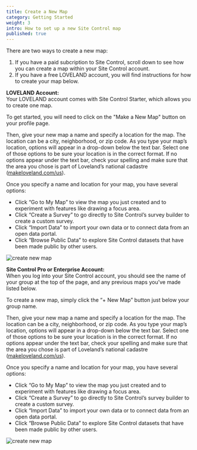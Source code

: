 ```yaml
---
title: Create a New Map
category: Getting Started
weight: 3
intro: How to set up a new Site Control map
published: true
---
```


There are two ways to create a new map:

1. If you have a paid subcription to Site Control, scroll down to see how you can create a map within your Site Control account.  
2. If you have a free LOVELAND account, you will find instructions for how to create your map below.

**LOVELAND Account:**  
Your LOVELAND account comes with Site Control Starter, which allows you to create one map. 

To get started, you will need to click on the "Make a New Map" button on your profile page.

Then, give your new map a name and specify a location for the map. The location can be a city, neighborhood, or zip code. As you type your map’s location, options will appear in a drop-down below the text bar. Select one of those options to be sure your location is in the correct format. If no options appear under the text bar, check your spelling and make sure that the area you chose is part of Loveland’s national cadastre ([makeloveland.com/us](https://makeloveland.com/us)).

Once you specify a name and location for your map, you have several options:

* Click “Go to My Map” to view the map you just created and to experiment with features like drawing a focus area.
* Click “Create a Survey” to go directly to Site Control’s survey builder to create a custom survey.
* Click “Import Data” to import your own data or to connect data from an open data portal.
* Click “Browse Public Data” to explore Site Control datasets that have been made public by other users.

![create new map]({{site.baseurl}}/img/687474703a2f2f672e7265636f726469742e636f2f4e6b58336c714e436e542e676966.gif)


**Site Control Pro or Enterprise Account:**  
When you log into your Site Control account, you should see the name of your group at the top of the page, and any previous maps you’ve made listed below.

To create a new map, simply click the “+ New Map” button just below your group name.

Then, give your new map a name and specify a location for the map. The location can be a city, neighborhood, or zip code. As you type your map’s location, options will appear in a drop-down below the text bar. Select one of those options to be sure your location is in the correct format. If no options appear under the text bar, check your spelling and make sure that the area you chose is part of Loveland’s national cadastre ([makeloveland.com/us](https://makeloveland.com/us)).

Once you specify a name and location for your map, you have several options:

* Click “Go to My Map” to view the map you just created and to experiment with features like drawing a focus area.
* Click “Create a Survey” to go directly to Site Control’s survey builder to create a custom survey.
* Click “Import Data” to import your own data or to connect data from an open data portal.
* Click “Browse Public Data” to explore Site Control datasets that have been made public by other users.

![create new map]({{site.baseurl}}/img/687474703a2f2f672e7265636f726469742e636f2f4e6b58336c714e436e542e676966.gif)


